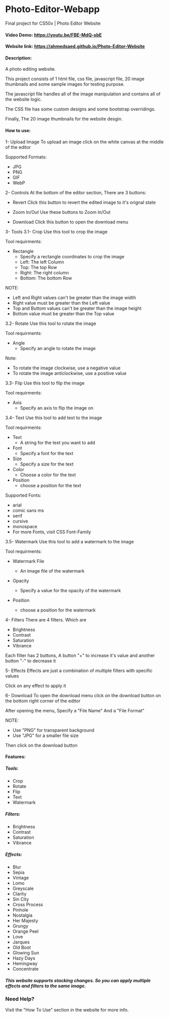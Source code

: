 # Photo-Editor-Webapp
Final project for CS50x | Photo Editor Website

#### Video Demo: <https://youtu.be/FBE-MdQ-sbE>

#### Website link: <https://ahmedsaed.github.io/Photo-Editor-Website>

#### Description:
A photo editing website.

This project consists of 1 html file, css file, javascript file, 20 image thumbnails and some sample images for testing purpose.

The javascript file handles  all of the image manipulation and contains all of the website logic.

The CSS file has some custom designs and some bootstrap overridings.

Finally, The 20 image thumbnails for the website desgin.

#### How to use:

1- Upload Image
To upload an image click on the white canvas at the middle of the editor

Supported Formats:
- JPG
- PNG
- GIF
- WebP

2- Controls
    At the bottom of the editor section, There are 3 buttons:

- Revert
    Click this button to revert the edited image to it's orignal state

- Zoom In/Out
    Use these buttons to Zoom In/Out

- Download
    Click this button to open the download menu

3- Tools
3.1- Crop
Use this tool to crop the image

Tool requirments:
- Rectangle
    - Specify a rectangle coordinates to crop the image
    - Left: The left Column
    - Top: The top Row
    - Right: The right column
    - Bottom: The bottom Row

NOTE:
- Left and Right values can't be greater than the image width
- Right value must be greater than the Left value
- Top and Buttom values can't be greater than the image height
- Bottom value must be greater than the Top value

3.2- Rotate
Use this tool to rotate the image

Tool requirments:
- Angle
    - Specify an angle to rotate the image

Note:
- To rotate the image clockwise, use a negative value
- To rotate the image anticlockwise, use a positive value

3.3- Flip
Use this tool to flip the image

Tool requirments:
- Axis
    - Specify an axis to flip the image on

3.4- Text
Use this tool to add text to the image

Tool requirments:
- Text
    - A string for the text you want to add
- Font
    - Specify a font for the text
- Size
    - Specify a size for the text
- Color
    - Choose a color for the text
- Position
    - choose a position for the text

Supported Fonts:
- arial
- comic sans ms
- serif
- cursive
- monospace
- For more Fonts, visit CSS Font-Family

3.5- Watermark
Use this tool to add a watermark to the image

Tool requirments:
- Watermark File
    - An image file of the watermark

- Opacity
    - Specify a value for the opacity of the watermark

- Position
    - choose a position for the watermark


4- Filters
There are 4 filters. Which are

- Brightness
- Contrast
- Saturation
- Vibrance

Each filter has 2 buttons, A button "+" to increase it's value and another button "-" to decrease it

5- Effects
Effects are just a combination of multiple filters with specific values

Click on any effect to apply it

6- Download
To open the download menu click on the download button on the bottom right corner of the editor

After opening the menu, Specify a "File Name" And a "File Format"

NOTE:
- Use "PNG" for transparent background
- Use "JPG" for a smaller file size

Then click on the download button

#### Features:
##### Tools:
- Crop
- Rotate
- Flip
- Text
- Watermark

##### Filters:
- Brightness
- Contrast
- Saturation
- Vibrance

##### Effects:
- Blur
- Sepia
- Vintage
- Lomo
- Greyscale
- Clarity
- Sin City
- Cross Process
- Pinhole
- Nostalgia
- Her Majesty
- Grungy
- Orange Peel
- Love
- Jarques
- Old Boot
- Glowing Sun
- Hazy Days
- Hemingway
- Concentrate

##### This website supports stacking changes. So you can apply multiple effects and filters to the same image.

### Need Help?
Visit the "How To Use" section in the website for more info.
